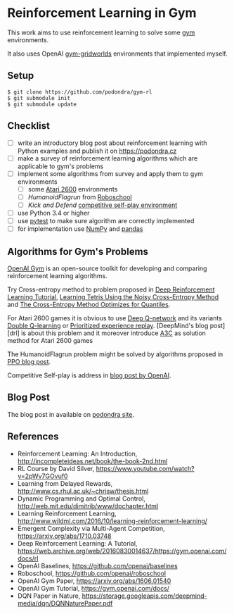 # Reinforcement Learning in Gym

This work aims to use reinforcement learning to solve some [gym]
environments.

[gym]: https://github.com/openai/gym (gym GitHub repository)

It also uses OpenAI [gym-gridworlds] environments
that implemented myself.

[gym-gridworlds]: https://github.com/podondra/gym-gridworlds

## Setup

	$ git clone https://github.com/podondra/gym-rl
	$ git submodule init
	$ git submodule update

## Checklist

- [ ] write an introductory blog post about reinforcement learning
      with Python examples and publish it on https://podondra.cz
- [ ] make a survey of reinforcement learning algorithms
      which are applicable to gym's problems
- [ ] implement some algorithms from survey and apply them to gym environments
    - [ ] some [Atari 2600][atari] environments
    - [ ] *HumanoidFlagrun* from [Roboschool]
    - [ ] *Kick and Defend* [competitive self-play environment][self-play]
- [ ] use Python 3.4 or higher
- [ ] use [pytest] to make sure algorithm are correctly implemented
- [ ] for implementation use [NumPy] and [pandas]

[roboschool]: https://blog.openai.com/roboschool/ (Roboschool OpenAI Blog)
[self-play]: https://github.com/openai/multiagent-competition
             (Competitive Multi-Agent Environments)
[pytest]: https://docs.pytest.org/en/latest/ (pytest Documentation)
[numpy]: http://www.numpy.org/ (NumPy Documentation)
[pandas]: https://pandas.pydata.org/ (Python Data Analysis Library)
[atari]: https://en.wikipedia.org/wiki/Atari_2600 (Atari 2600 Wikipedia)

## Algorithms for Gym's Problems

[OpenAI Gym][gym] is an open-source toolkit for developing and comparing
reinforcement learning algorithms.

Try Cross-entropy method to problem
proposed in [Deep Reinforcement Learning Tutorial][deep-rl],
[Learning Tetris Using the Noisy Cross-Entropy Method][tetris]
and [The Cross-Entropy Method Optimizes for Quantiles][xentropy].

[deep-rl]: https://web.archive.org/web/20160830014637/https://gym.openai.com/docs/rl
[tetris]: http://ie.technion.ac.il/CE/files/papers/Learning%20Tetris%20Using%20the%20Noisy%20Cross-Entropy%20Method.pdf
[xentropy]: http://proceedings.mlr.press/v28/goschin13.pdf

For Atari 2600 games it is obvious to use [Deep Q-network][dqn]
and its variants [Double Q-learning][double]
or [Prioritized experience replay][prioritized].
[DeepMind's blog post][drl] is about this problem and it moreover
introduce [A3C] as solution method for Atari 2600 games

[dqn]: https://storage.googleapis.com/deepmind-media/dqn/DQNNaturePaper.pdf
[double]: https://arxiv.org/abs/1509.06461
[prioritized]: https://arxiv.org/abs/1511.05952
[dlr]: https://deepmind.com/blog/deep-reinforcement-learning/
[a3c]: https://arxiv.org/pdf/1602.01783.pdf

The HumanoidFlagrun problem might be solved by algorithms proposed in
[PPO blog post][ppo].

[ppo]: https://blog.openai.com/openai-baselines-ppo/

Competitive Self-play is address in [blog post by OpenAI][self-play-blog].

[self-play-blog]: https://blog.openai.com/competitive-self-play/

## Blog Post

The blog post in available on [podondra site][8].

[8]: https://podondra.cz/introduction-to-reinforcement-learning.html
     (Introduction to Reinforcement Learning Blog Post)

## References

- Reinforcement Learning: An Introduction,
  http://incompleteideas.net/book/the-book-2nd.html
- RL Course by David Silver,
  https://www.youtube.com/watch?v=2pWv7GOvuf0
- Learning from Delayed Rewards,
  http://www.cs.rhul.ac.uk/~chrisw/thesis.html
- Dynamic Programming and Optimal Control,
  http://web.mit.edu/dimitrib/www/dpchapter.html
- Learning Reinforcement Learning,
  http://www.wildml.com/2016/10/learning-reinforcement-learning/
- Emergent Complexity via Multi-Agent Competition,
  https://arxiv.org/abs/1710.03748
- Deep Reinforcement Learning: A Tutorial,
  https://web.archive.org/web/20160830014637/https://gym.openai.com/docs/rl
- OpenAI Baselines,
  https://github.com/openai/baselines
- Roboschool,
  https://github.com/openai/roboschool
- OpenAI Gym Paper,
  https://arxiv.org/abs/1606.01540
- OpenAI Gym Tutorial,
  https://gym.openai.com/docs/
- DQN Paper in Nature,
  https://storage.googleapis.com/deepmind-media/dqn/DQNNaturePaper.pdf
